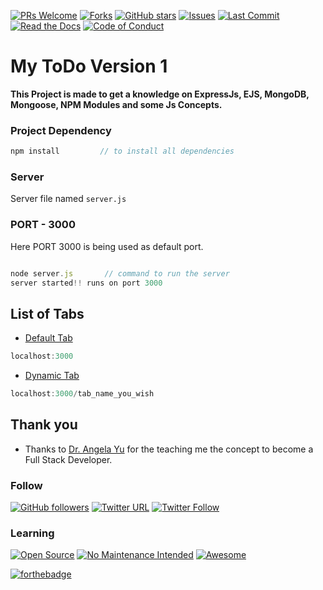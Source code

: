 [![PRs Welcome](https://img.shields.io/badge/PRs-welcome-brightgreen.svg?style=flat-square)](http://makeapullrequest.com)
[![Forks](https://img.shields.io/github/forks/PPranesh/My_ToDo_v1)](https://github.com/PPranesh/My_ToDo_v1/forks)
[![GitHub stars](https://img.shields.io/github/stars/PPranesh/My_ToDo_v1)](https://github.com/PPranesh/My_ToDo_v1/stars)
[![Issues](https://img.shields.io/github/issues/PPranesh/My_ToDo_v1)](https://github.com/PPranesh/My_ToDo_v1/issues)
[![Last Commit](https://img.shields.io/github/last-commit/PPranesh/My_ToDo_v1)]()
[![Read the Docs](https://readthedocs.org/projects/yt2mp3/badge/?version=latest)](https://yt2mp3.readthedocs.io/en/latest/?badge=latest)
[![Code of Conduct](https://img.shields.io/badge/code%20of-conduct-ff69b4.svg?style=flat)](https://github.com/tterb/hyde/blob/master/docs/CODE_OF_CONDUCT.md) 

# My ToDo Version 1

**This Project is made to get a knowledge on ExpressJs, EJS, MongoDB, Mongoose, NPM Modules and some Js Concepts.**

### Project Dependency

```javascript
npm install         // to install all dependencies
```

### Server

Server file named `server.js`

### PORT - 3000

Here PORT 3000 is being used as default port.

```javascript

node server.js       // command to run the server
server started!! runs on port 3000

```
## List of Tabs

* [Default Tab](#default_tab)
```javascript
localhost:3000
```
* [Dynamic Tab](#dynamic_tab)
```javascript
localhost:3000/tab_name_you_wish
```

## Thank you

* Thanks to [Dr. Angela Yu](https://www.udemy.com/user/4b4368a3-b5c8-4529-aa65-2056ec31f37e/) for the teaching me the concept to become a Full Stack Developer.

### Follow

[![GitHub followers](https://img.shields.io/github/followers/PPranesh?style=social)](https://github.com/PPranesh/My_ToDo_v1/MyBadges)
[![Twitter URL](https://img.shields.io/twitter/url?style=social&url=https%3A%2F%2Ftwitter.com%2Fpranesh07269610)](https://twitter.com/pranesh07269610)
[![Twitter Follow](https://img.shields.io/twitter/follow/pranesh07269610?style=social)](https://twitter.com/pranesh07269610)

### Learning 

[![Open Source](https://badges.frapsoft.com/os/v1/open-source.svg?v=103)](https://opensource.org/)
[![No Maintenance Intended](http://unmaintained.tech/badge.svg)](http://unmaintained.tech/)
[![Awesome](https://cdn.rawgit.com/sindresorhus/awesome/d7305f38d29fed78fa85652e3a63e154dd8e8829/media/badge.svg)](https://github.com/sindresorhus/awesome)



[![forthebadge](https://forthebadge.com/images/featured/featured-built-with-love.svg)](http://forthebadge.com)
<!-- # Badges -->

<!-- ## Pull Requests
[![GitHub pull requests](https://img.shields.io/github/issues-pr/cdnjs/cdnjs.svg?style=flat)]() -->

<!-- ## Contributors -->
<!-- [![GitHub contributors](https://img.shields.io/github/contributors/cdnjs/cdnjs.svg?style=flat)]()   -->

